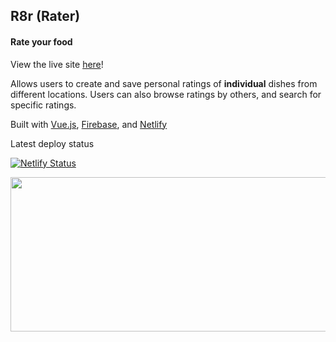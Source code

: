 ## R8r (Rater)
#### Rate your food
View the live site [here](https://rater.speedchan.com/)! 

Allows users to create and save personal ratings of **individual** dishes from different locations. Users can also browse ratings by others, and search for specific ratings.

Built with [Vue.js](https://vuejs.org/), [Firebase](https://firebase.google.com/), and [Netlify](https://www.netlify.com/)

Latest deploy status 

[![Netlify Status](https://api.netlify.com/api/v1/badges/b589d497-f6fe-45d2-ab10-cac9515be106/deploy-status)](https://rater.speedchan.com/)
<p align="center">
<img src="https://speedchan.com/assets/img/rater_ss2.PNG" width="713" height="247">
</p>

